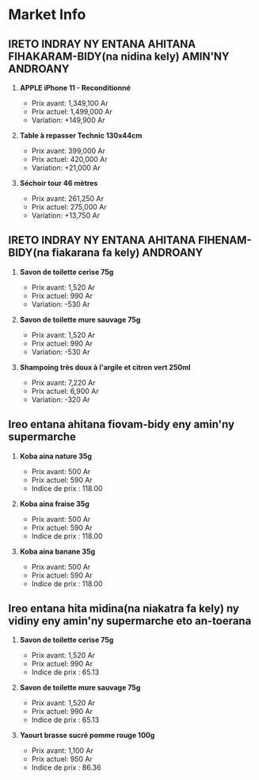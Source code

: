 # Market Info

## IRETO INDRAY NY ENTANA AHITANA FIHAKARAM-BIDY(na nidina kely) AMIN'NY ANDROANY

1. **APPLE iPhone 11
                                                  - Reconditionné**
   - Prix avant: 1,349,100 Ar
   - Prix actuel: 1,499,000 Ar
   - Variation: +149,900 Ar

2. **Table à repasser Technic 130x44cm**
   - Prix avant: 399,000 Ar
   - Prix actuel: 420,000 Ar
   - Variation: +21,000 Ar

3. **Séchoir tour 46 mètres**
   - Prix avant: 261,250 Ar
   - Prix actuel: 275,000 Ar
   - Variation: +13,750 Ar

## IRETO INDRAY NY ENTANA AHITANA FIHENAM-BIDY(na fiakarana fa kely) ANDROANY

1. **Savon de toilette cerise 75g**
   - Prix avant: 1,520 Ar
   - Prix actuel: 990 Ar
   - Variation: -530 Ar

2. **Savon de toilette mure sauvage 75g**
   - Prix avant: 1,520 Ar
   - Prix actuel: 990 Ar
   - Variation: -530 Ar

3. **Shampoing très doux à l'argile et citron vert 250ml**
   - Prix avant: 7,220 Ar
   - Prix actuel: 6,900 Ar
   - Variation: -320 Ar

## Ireo entana ahitana fiovam-bidy eny amin'ny supermarche

1. **Koba aina nature 35g**
   - Prix avant: 500 Ar
   - Prix actuel: 590 Ar
   - Indice de prix : 118.00

2. **Koba aina fraise 35g**
   - Prix avant: 500 Ar
   - Prix actuel: 590 Ar
   - Indice de prix : 118.00

3. **Koba aina banane 35g**
   - Prix avant: 500 Ar
   - Prix actuel: 590 Ar
   - Indice de prix : 118.00

## Ireo entana hita midina(na niakatra fa kely) ny vidiny eny amin'ny supermarche eto an-toerana

1. **Savon de toilette cerise 75g**
   - Prix avant: 1,520 Ar
   - Prix actuel: 990 Ar
   - Indice de prix : 65.13

2. **Savon de toilette mure sauvage 75g**
   - Prix avant: 1,520 Ar
   - Prix actuel: 990 Ar
   - Indice de prix : 65.13

3. **Yaourt brasse sucré pomme rouge 100g**
   - Prix avant: 1,100 Ar
   - Prix actuel: 950 Ar
   - Indice de prix : 86.36

